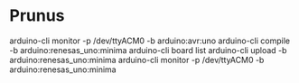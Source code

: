 # Prunus
arduino-cli monitor -p /dev/ttyACM0 -b arduino:avr:uno
arduino-cli compile -b arduino:renesas_uno:minima
arduino-cli board list
arduino-cli upload -b arduino:renesas_uno:minima
arduino-cli monitor -p /dev/ttyACM0 -b arduino:renesas_uno:minima